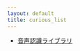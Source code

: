 ```yaml
---
layout: default
title: curious_list
---
```



* [音声認識ライブラリ](https://twitter.com/miyashin_prg/status/1588869978035728384?s=12&t=9-KUjUUjRQlKpgx2lVRgZw)

